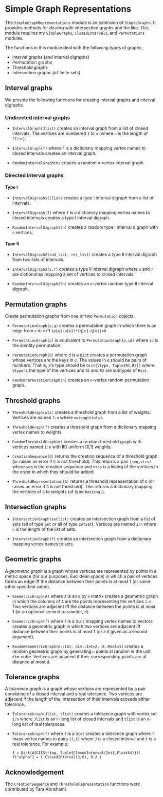 # Simple Graph Representations

The `SimpleGraphRepresentations` module is an extension of
`SimpleGraphs`. It provides methods for dealing with intersection
graphs and the like.
This module requires my
`SimpleGraphs`, `ClosedIntervals`, and
`Permutations` modules.

The functions in this module deal with the following types of graphs:

+ Interval graphs (and interval digraphs)
+ Permutation graphs
+ Threshold graphs
+ Intersection graphs (of finite sets)

## Interval graphs

We provide the following functions for creating interval graphs and
interval digraphs.

### Undirected interval graphs

+ `IntervalGraph(Jlist)` creates an interval graph from a list of
  closed intervals. The vertices are numbered `1` to `n` (where `n` is
  the length of `Jlist`).

+ `IntervalGraph(f)` where `f` is a dictionary mapping vertex names to
  closed intervals creates an interval graph.

+ `RandomIntervalGraph(n)` creates a random `n`-vertex interval graph.

### Directed interval graphs

#### Type I

+ `IntervalDigraph1(Jlist)` creates a type I interval digraph from a
  list of intervals.

+ `IntervalDigraph(f)` where `f` is a dictionary mapping vertex names
  to closed intervals creates a type I interval digraph.

+ `RandomIntervalDigraph1(n)` creates a random type I interval digraph
  with `n` vertices.


#### Type II

+ `IntervalDigraph2(snd_list, rec_list)` creates a type II interval
  digraph from two lists of intervals.

+ `IntervalDigraph2(s,r)` creates a type II interval digraph where `s`
  and `r` are dictionaries mapping a set of vertices to closed
  intervals.

+ `RandomIntervalDigraph2(n)` creates an `n`-vertex random type II
  interval digraph.


## Permutation graphs

Create permutation graphs from one or two `Permutation` objects.

+ `PermutationGraph(p,q)` creates a permutation graph in which there
  is an edge from `u` to `v` iff `(p[u]-p[v])*(q[u]-q[v])<0`.

+ `PermutationGraph(p)` is equivalent to `PermutationGraph(p,id)`
  where `id` is the identity permutation.

+ `PermutationGraph(d)` where `d` is a `Dict` creates a permutation
  graph whose vertices are the keys in `d`. The values in `d` should
  be pairs of numbers. That is, `d`'s type should be
  `Dict{Vtype, Tuple{R1,R2}}` where `Vtype` is the type of the
  vertices and `R1` and `R2` are subtypes of `Real`.

+ `RandomPermutationGraph(n)` creates an `n`-vertex random permutation
  graph.




## Threshold graphs

+ `ThresholdGraph(wts)` creates a threshold graph from a list of
  weights. Vertices are named `1:n` where `n=length(wts)`.

+ `ThresholdGraph(f)` creates a threshold graph from a dictionary
  mapping vertex names to weights.

+ `RandomThresholdGraph(n)` creates a random threshold graph with
  vertices named `1:n` with IID uniform [0,1] weights.

+ `CreationSequence(G)` returns the creation sequence of a threshold
  graph (or raises an error if `G` is not threshold). This returns a
  pair `(seq,vtcs)` where `seq` is the creation sequence and `vtcs` is
  a listing of the vertices in the order in which they should be
  added.

+ `ThresholdRepresentation(G)` returns a threshold representation of
  `G` (or raises an error if `G` is not threshold). This returns a
  dictionary mapping the vertices of `G` to weights (of type
  `Rational`).


## Intersection graphs

+ `IntersectionGraph(setlist)` creates an intersection graph from a
  list of sets (all of type `Set` or all of type `IntSet`). Vertices
  are named `1:n` where `n` is the length of the list of sets.

+ `IntersectionGraph(f)` creates an intersection graph from a
  dictionary mapping vertex names to sets.

## Geometric graphs

A *geometric graph* is a graph whose vertices are represented by
points in a metric space (for our purposes, Euclidean space) in which
a pair of vertices forms an edge iff the distance between their points
is at most 1 (or some other specified value).

+ `GeometricGraph(A)` where `A` is an `m` by `n` matrix creates a
  geometric graph in which the columns of `A` are the points
  representing the vertices `1:n`. Two vertices are adjacent iff the
  distance between the points is at most 1 (or an optional second
  parameter, `d`).

+ `GeometricGraph(f)` where `f` is a `Dict` mapping vertex names to
  vectors creates a geometric graph in which two vertices are adjacent
  iff distance between their points is at most 1 (or `d` if given as a
  second argument).

+ `RandomGeometricGraph(n::Int, dim::Int=2, d::Real=1)` creates a
  random geometric graph by generating `n` points at random in the
  unit `dim`-cube.  Vertices are adjacent if their corresponding
  points are at distance at most `d`.

## Tolerance graphs

A *tolerance graph* is a graph whose vertices are represented by a
pair consisting of a closed interval and a real tolerance. Two
vertices are adjacent if the length of the intersection of their
intervals exceeds either tolerance.

+ `ToleranceGraph(Jlist, tlist)` creates a tolerance graph with vertex
  set `1:n` where `Jlist` is an `n`-long list of closed intervals and
  `tlist` is an `n`-long list of real tolerances.

+ `ToleranceGraph(f)` where `f` is a `Dict` creates a tolerance graph
  where `f` maps vertex names to pairs `(J,t)` where `J` is a closed
  interval and `t` is a real tolerance. For example:
  ```
  f = Dict{ASCIIString, Tuple{ClosedInterval{Int},Float64}}()
  f["alpha"] = ( ClosedInterval(3,6), 0.2 )
  ```


## Acknowledgement

The `CreationSequence` and `ThresholdRepresentation` functions were
contributed by Tara Abrishami.
